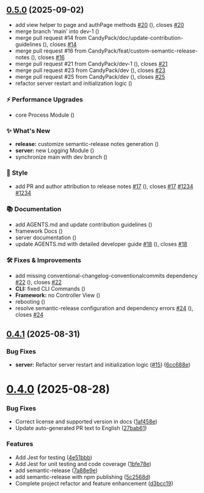 ## [0.5.0](https://github.com/CandyPack/CandyPack/compare/v0.4.1...v0.5.0) (2025-09-02)

* add view helper to page and authPage methods [#20](https://https://github.com/CandyPack/CandyPack/pull/20) ([](https://github.com/CandyPack/CandyPack/commit/863eaf35950831dd1166b6b2d0a50f48c19af508)), closes [#20](https://github.com/CandyPack/CandyPack/issues/20)
* merge branch 'main' into dev-1 ([](https://github.com/CandyPack/CandyPack/commit/5c96b1e0e5e0a3a86172ef6ad047cdf6f0c5c029))
* merge pull request #14 from CandyPack/doc/update-contribution-guidelines ([](https://github.com/CandyPack/CandyPack/commit/eb92bdf66537c5a973629b99762424e31d8fa3a1)), closes [#14](https://github.com/CandyPack/CandyPack/issues/14)
* merge pull request #16 from CandyPack/feat/custom-semantic-release-notes ([](https://github.com/CandyPack/CandyPack/commit/3ea998e24c27e03878258ac0de8563223dced2f8)), closes [#16](https://github.com/CandyPack/CandyPack/issues/16)
* merge pull request #21 from CandyPack/dev-1 ([](https://github.com/CandyPack/CandyPack/commit/ae87fd8d50a226d854a8b85345558d7d5b7e81f9)), closes [#21](https://github.com/CandyPack/CandyPack/issues/21)
* merge pull request #23 from CandyPack/dev ([](https://github.com/CandyPack/CandyPack/commit/b28a237ea070bc66f9ea3dbc2efa967e4d73ab27)), closes [#23](https://github.com/CandyPack/CandyPack/issues/23)
* merge pull request #25 from CandyPack/dev ([](https://github.com/CandyPack/CandyPack/commit/b9cb9127d64c80d03c407052124b40da86b7caec)), closes [#25](https://github.com/CandyPack/CandyPack/issues/25)
* refactor server restart and initialization logic ([](https://github.com/CandyPack/CandyPack/commit/2e7a23fce515b6a6e6fdfb58e91810d558001c66))

### ⚡️ Performance Upgrades

* core Process Module ([](https://github.com/CandyPack/CandyPack/commit/59ece15756bfb80a3ce8a430d60106ec8b9cea7e))

### ✨ What's New

* **release:** customize semantic-release notes generation ([](https://github.com/CandyPack/CandyPack/commit/70ba94ef010c10609cce69d2dd7fc32eb8ddd157))
* **server:** new Logging Module ([](https://github.com/CandyPack/CandyPack/commit/70699006a36dbcce1f8de3ad549ee6000cd6e3a1))
* synchronize main with dev branch ([](https://github.com/CandyPack/CandyPack/commit/654ecd33e9296f3753b95f11568f9d289f0d5a23))

### 🎨 Style

* add PR and author attribution to release notes [#17](https://https://github.com/CandyPack/CandyPack/pull/17) ([](https://github.com/CandyPack/CandyPack/commit/8ef3e77edb3fc3f6de4582bacf8c3088f5941b76)), closes [#17](https://github.com/CandyPack/CandyPack/issues/17) [#1234](https://github.com/CandyPack/CandyPack/issues/1234) [#1234](https://github.com/CandyPack/CandyPack/issues/1234)

### 📚 Documentation

* add AGENTS.md and update contribution guidelines ([](https://github.com/CandyPack/CandyPack/commit/2ef7dcb125eb9b341ecf209cd6f87dc6e0873389))
* framework Docs ([](https://github.com/CandyPack/CandyPack/commit/cd7a1cec6ebecc5748bae3ccd0dd934ddf77c3fa))
* server documentation ([](https://github.com/CandyPack/CandyPack/commit/27eb89a0f9c5d17c0364112743f3a032d2999195))
* update AGENTS.md with detailed developer guide [#18](https://https://github.com/CandyPack/CandyPack/pull/18) ([](https://github.com/CandyPack/CandyPack/commit/65a05649ea61ac1d29ae73e3f27dabe0d82425cd)), closes [#18](https://github.com/CandyPack/CandyPack/issues/18)

### 🛠️ Fixes & Improvements

* add missing conventional-changelog-conventionalcommits dependency [#22](https://https://github.com/CandyPack/CandyPack/pull/22) ([](https://github.com/CandyPack/CandyPack/commit/8f8a64fe3a81a5c9015e62755013d141571e5f0d)), closes [#22](https://github.com/CandyPack/CandyPack/issues/22)
* **CLI:** fixed CLI Commands ([](https://github.com/CandyPack/CandyPack/commit/44c8ef7a2aca9ebdf82317b20dc3c39728cf2676))
* **Framework:** no Controller View ([](https://github.com/CandyPack/CandyPack/commit/ae73ae793be0e3b6b6d95eaeb75ba981f0eb49f5))
* rebooting ([](https://github.com/CandyPack/CandyPack/commit/9ab17df2a39621be0429cc3ffd52f0326dc8c64a))
* resolve semantic-release configuration and dependency errors [#24](https://https://github.com/CandyPack/CandyPack/pull/24) ([](https://github.com/CandyPack/CandyPack/commit/b6359b4687f1f15cbb1847e82d49a998e74f5dde)), closes [#24](https://github.com/CandyPack/CandyPack/issues/24)

## [0.4.1](https://github.com/CandyPack/CandyPack/compare/v0.4.0...v0.4.1) (2025-08-31)


### Bug Fixes

* **server:** Refactor server restart and initialization logic ([#15](https://github.com/CandyPack/CandyPack/issues/15)) ([6cc688e](https://github.com/CandyPack/CandyPack/commit/6cc688ed95212fa73d022e3f2d8e773a17fe299e))

# [0.4.0](https://github.com/CandyPack/CandyPack/compare/v0.3.1...v0.4.0) (2025-08-28)


### Bug Fixes

* Correct license and supported version in docs ([1af458e](https://github.com/CandyPack/CandyPack/commit/1af458ead8a1a577e8e4c6c45d8cae4ee1432d5c))
* Update auto-generated PR text to English ([27bab61](https://github.com/CandyPack/CandyPack/commit/27bab61461d65737f95e89737bda06753de3bfc5))


### Features

* Add Jest for testing ([4e51bbb](https://github.com/CandyPack/CandyPack/commit/4e51bbb1295d44b14f64e661019ac7a526fa96bb))
* Add Jest for unit testing and code coverage ([1bfe78e](https://github.com/CandyPack/CandyPack/commit/1bfe78eeabc0af1178ba9bc678ab8a2eaa7d9bf8))
* add semantic-release ([7a88e9e](https://github.com/CandyPack/CandyPack/commit/7a88e9eb3cee12d6d316c776e7d88e8de6b26c55))
* add semantic-release with npm publishing ([5c2568d](https://github.com/CandyPack/CandyPack/commit/5c2568dac9ca6284718e087ce67a519a21bfe1c5))
* Complete project refactor and feature enhancement ([d3bcc19](https://github.com/CandyPack/CandyPack/commit/d3bcc1995af8f0548a0bbd8c0396db6775d4b5cf))
